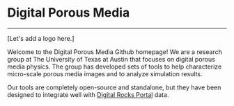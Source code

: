 # Digital Porous Media
---
[Let's add a logo here.]

Welcome to the Digital Porous Media Github homepage! We are a research group at The University of Texas at Austin that focuses on digital porous media physics. The group has developed sets of tools to help characterize micro-scale porous media images and to analyze simulation results.

Our tools are completely open-source and standalone, but they have been designed to integrate well with [Digital Rocks Portal](https://www.digitalrocksportal.org) data. 

